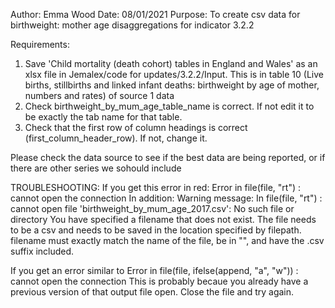 Author: Emma Wood
Date: 08/01/2021
Purpose: To create csv data for birthweight: mother age disaggregations for indicator 3.2.2
        
Requirements: 

1) Save 'Child mortality (death cohort) tables in England and Wales' as an xlsx file in Jemalex/code for updates/3.2.2/Input. This is in table 10 (Live births, stillbirths and linked infant deaths: birthweight by age of mother, numbers and rates) of source 1 data
2) Check birthweight_by_mum_age_table_name is correct. If not edit it to be exactly the tab name for that table.
2) Check that the first row of column headings is correct (first_column_header_row). If not, change it.

Please check the data source to see if the best data are being reported, or if there are other series we sohould include

TROUBLESHOOTING:
If you get this error in red:
Error in file(file, "rt") : cannot open the connection
In addition: Warning message:
In file(file, "rt") :
  cannot open file 'birthweight_by_mum_age_2017.csv': No such file or directory
You have specified a filename that does not exist. The file needs to be a csv and needs to be saved in the location specified by filepath. 
filename must exactly match the name of the file, be in "", and have the .csv suffix included.

If you get an error similar to 
Error in file(file, ifelse(append, "a", "w")) : 
  cannot open the connection
This is probably becaue you already have a previous version of that output file open. Close the file and try again.